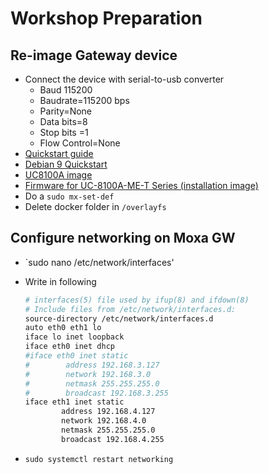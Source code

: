 # Workshop Preparation

## Re-image Gateway device

* Connect the device with serial-to-usb converter
  * Baud 115200
  * Baudrate=115200 bps
  * Parity=None
  * Data bits=8
  * Stop bits =1
  * Flow Control=None
* [Quickstart guide](https://www.moxa.com/Moxa/media/PDIM/S100000603/moxa-uc-8100a-me-t-series-qig-v1.0.pdf)
* [Debian 9 Quickstart](https://www.moxa.com/Moxa/media/PDIM/S100000603/moxa-arm-based-computer-linux-user-manual-for-debian-9-manual-v4.1.pdf)
* [UC8100A image](https://www.moxa.com/en/support/search?psid=95158)
* [Firmware for UC-8100A-ME-T Series (installation image)](https://www.moxa.com/Moxa/media/PDIM/S100000603/moxa-uc-8100a-me-t-series-installation-image-firmware-v1.3.zip)
* Do a `sudo mx-set-def`
* Delete docker folder in `/overlayfs`

## Configure networking on Moxa GW

* `sudo nano /etc/network/interfaces'
* Write in following

    ```bash
    # interfaces(5) file used by ifup(8) and ifdown(8)
    # Include files from /etc/network/interfaces.d:
    source-directory /etc/network/interfaces.d
    auto eth0 eth1 lo
    iface lo inet loopback
    iface eth0 inet dhcp
    #iface eth0 inet static
    #        address 192.168.3.127
    #        network 192.168.3.0
    #        netmask 255.255.255.0
    #        broadcast 192.168.3.255
    iface eth1 inet static
            address 192.168.4.127
            network 192.168.4.0
            netmask 255.255.255.0
            broadcast 192.168.4.255
    ```

* `sudo systemctl restart networking`
